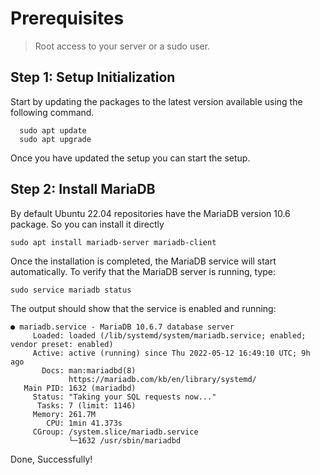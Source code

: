 # Prerequisites
 > Root access to your server or a sudo user.

## Step 1: Setup Initialization
Start by updating the packages to the latest version available using the following command.
```
  sudo apt update
  sudo apt upgrade
```
Once you have updated the setup you can start the setup.

## Step 2: Install MariaDB
By default Ubuntu 22.04 repositories have the MariaDB version 10.6 package. So you can install it directly
```
sudo apt install mariadb-server mariadb-client
```
Once the installation is completed, the MariaDB service will start automatically. To verify that the MariaDB server is running, type:
```
sudo service mariadb status
```
The output should show that the service is enabled and running:
```
● mariadb.service - MariaDB 10.6.7 database server
     Loaded: loaded (/lib/systemd/system/mariadb.service; enabled; vendor preset: enabled)
     Active: active (running) since Thu 2022-05-12 16:49:10 UTC; 9h ago
       Docs: man:mariadbd(8)
             https://mariadb.com/kb/en/library/systemd/
   Main PID: 1632 (mariadbd)
     Status: "Taking your SQL requests now..."
      Tasks: 7 (limit: 1146)
     Memory: 261.7M
        CPU: 1min 41.373s
     CGroup: /system.slice/mariadb.service
             └─1632 /usr/sbin/mariadbd
```
Done, Successfully!
